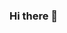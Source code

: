 ### Hi there 👋

<!--
**inspire18/inspire18** is a ✨ _special_ ✨ repository because its `README.md` (this file) appears on your GitHub profile.

Here are some ideas to get you started:

 - 👋 Hey Fellas, I’m @inspire18 aka Digambar
 - 👀 I’m interested in new techonlogies
 - 🌱 I’m currently collaborating with The TIH Vishleshan Hub & Sparks Foundation
- 📫 How to reach me: Kumardigambar540@gmail.com
- 😄 Pronouns: HE/HIM

-->
